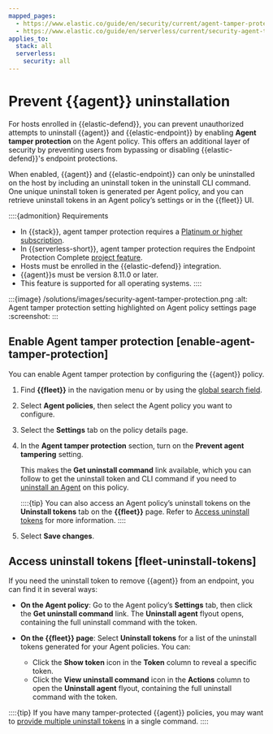 ```yaml
---
mapped_pages:
  - https://www.elastic.co/guide/en/security/current/agent-tamper-protection.html
  - https://www.elastic.co/guide/en/serverless/current/security-agent-tamper-protection.html
applies_to:
  stack: all
  serverless:
    security: all
---
```


# Prevent {{agent}} uninstallation


For hosts enrolled in {{elastic-defend}}, you can prevent unauthorized attempts to uninstall {{agent}} and {{elastic-endpoint}} by enabling **Agent tamper protection** on the Agent policy. This offers an additional layer of security by preventing users from bypassing or disabling {{elastic-defend}}'s endpoint protections.

When enabled, {{agent}} and {{elastic-endpoint}} can only be uninstalled on the host by including an uninstall token in the uninstall CLI command. One unique uninstall token is generated per Agent policy, and you can retrieve uninstall tokens in an Agent policy’s settings or in the {{fleet}} UI.

::::{admonition} Requirements
* In {{stack}}, agent tamper protection requires a [Platinum or higher subscription](https://www.elastic.co/pricing).
* In {{serverless-short}}, agent tamper protection requires the Endpoint Protection Complete [project feature](/deploy-manage/deploy/elastic-cloud/project-settings.md).
* Hosts must be enrolled in the {{elastic-defend}} integration.
* {{agent}}s must be version 8.11.0 or later.
* This feature is supported for all operating systems.
::::


:::{image} /solutions/images/security-agent-tamper-protection.png
:alt: Agent tamper protection setting highlighted on Agent policy settings page
:screenshot:
:::


## Enable Agent tamper protection [enable-agent-tamper-protection]

You can enable Agent tamper protection by configuring the {{agent}} policy.

1. Find **{{fleet}}** in the navigation menu or by using the [global search field](/explore-analyze/find-and-organize/find-apps-and-objects.md).
2. Select **Agent policies**, then select the Agent policy you want to configure.
3. Select the **Settings** tab on the policy details page.
4. In the **Agent tamper protection** section, turn on the **Prevent agent tampering** setting.

    This makes the **Get uninstall command** link available, which you can follow to get the uninstall token and CLI command if you need to [uninstall an Agent](/solutions/security/configure-elastic-defend/uninstall-elastic-agent.md) on this policy.

    ::::{tip}
    You can also access an Agent policy’s uninstall tokens on the **Uninstall tokens** tab on the **{{fleet}}** page. Refer to [Access uninstall tokens](/solutions/security/configure-elastic-defend/prevent-elastic-agent-uninstallation.md#fleet-uninstall-tokens) for more information.
    ::::

5. Select **Save changes**.


## Access uninstall tokens [fleet-uninstall-tokens]

If you need the uninstall token to remove {{agent}} from an endpoint, you can find it in several ways:

* **On the Agent policy**: Go to the Agent policy’s **Settings** tab, then click the **Get uninstall command** link. The **Uninstall agent** flyout opens, containing the full uninstall command with the token.
* **On the {{fleet}} page**: Select **Uninstall tokens** for a list of the uninstall tokens generated for your Agent policies. You can:

    * Click the **Show token** icon in the **Token** column to reveal a specific token.
    * Click the **View uninstall command** icon in the **Actions** column to open the **Uninstall agent** flyout, containing the full uninstall command with the token.


::::{tip}
If you have many tamper-protected {{agent}} policies, you may want to [provide multiple uninstall tokens](/solutions/security/configure-elastic-defend/uninstall-elastic-agent.md#multiple-uninstall-tokens) in a single command.
::::


